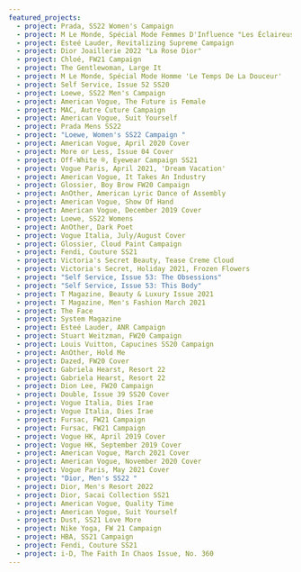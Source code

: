 ```yaml
---
featured_projects:
  - project: Prada, SS22 Women's Campaign
  - project: M Le Monde, Spécial Mode Femmes D'Influence "Les Éclaireuses"
  - project: Esteé Lauder, Revitalizing Supreme Campaign
  - project: Dior Joaillerie 2022 "La Rose Dior"
  - project: Chloé, FW21 Campaign
  - project: The Gentlewoman, Large It
  - project: M Le Monde, Spécial Mode Homme 'Le Temps De La Douceur'
  - project: Self Service, Issue 52 SS20
  - project: Loewe, SS22 Men's Campaign
  - project: American Vogue, The Future is Female
  - project: MAC, Autre Cuture Campaign
  - project: American Vogue, Suit Yourself
  - project: Prada Mens SS22
  - project: "Loewe, Women's SS22 Campaign "
  - project: American Vogue, April 2020 Cover
  - project: More or Less, Issue 04 Cover
  - project: Off-White ®, Eyewear Campaign SS21
  - project: Vogue Paris, April 2021, 'Dream Vacation'
  - project: American Vogue, It Takes An Industry
  - project: Glossier, Boy Brow FW20 Campaign
  - project: AnOther, American Lyric Dance of Assembly
  - project: American Vogue, Show Of Hand
  - project: American Vogue, December 2019 Cover
  - project: Loewe, SS22 Womens
  - project: AnOther, Dark Poet
  - project: Vogue Italia, July/August Cover
  - project: Glossier, Cloud Paint Campaign
  - project: Fendi, Couture SS21
  - project: Victoria's Secret Beauty, Tease Creme Cloud
  - project: Victoria's Secret, Holiday 2021, Frozen Flowers
  - project: "Self Service, Issue 53: The Obsessions"
  - project: "Self Service, Issue 53: This Body"
  - project: T Magazine, Beauty & Luxury Issue 2021
  - project: T Magazine, Men's Fashion March 2021
  - project: The Face
  - project: System Magazine
  - project: Esteé Lauder, ANR Campaign
  - project: Stuart Weitzman, FW20 Campaign
  - project: Louis Vuitton, Capucines SS20 Campaign
  - project: AnOther, Hold Me
  - project: Dazed, FW20 Cover
  - project: Gabriela Hearst, Resort 22
  - project: Gabriela Hearst, Resort 22
  - project: Dion Lee, FW20 Campaign
  - project: Double, Issue 39 SS20 Cover
  - project: Vogue Italia, Dies Irae
  - project: Vogue Italia, Dies Irae
  - project: Fursac, FW21 Campaign
  - project: Fursac, FW21 Campaign
  - project: Vogue HK, April 2019 Cover
  - project: Vogue HK, September 2019 Cover
  - project: American Vogue, March 2021 Cover
  - project: American Vogue, November 2020 Cover
  - project: Vogue Paris, May 2021 Cover
  - project: "Dior, Men's SS22 "
  - project: Dior, Men's Resort 2022
  - project: Dior, Sacai Collection SS21
  - project: American Vogue, Quality Time
  - project: American Vogue, Suit Yourself
  - project: Dust, SS21 Love More
  - project: Nike Yoga, FW 21 Campaign
  - project: HBA, SS21 Campaign
  - project: Fendi, Couture SS21
  - project: i-D, The Faith In Chaos Issue, No. 360
---
```

